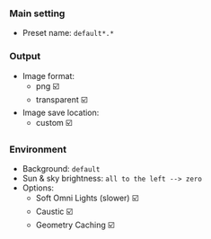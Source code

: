 ### Main setting
* Preset name: `default*.*`

### Output
* Image format:
	 - png :ballot_box_with_check:
	 - transparent :ballot_box_with_check:
* Image save location:
	 - custom :ballot_box_with_check:
### Environment
* Background: `default`
* Sun & sky brightness: `all to the left --> zero`
* Options:
	 - Soft Omni Lights (slower) :ballot_box_with_check:
 	 - Caustic :ballot_box_with_check:
	 - Geometry Caching :ballot_box_with_check:
